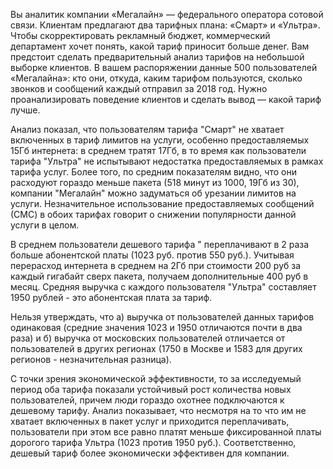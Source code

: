 Вы аналитик компании «Мегалайн» — федерального оператора сотовой связи. Клиентам предлагают два тарифных плана: «Смарт» и «Ультра». Чтобы скорректировать рекламный бюджет, коммерческий департамент хочет понять, какой тариф приносит больше денег.
Вам предстоит сделать предварительный анализ тарифов на небольшой выборке клиентов. В вашем распоряжении данные 500 пользователей «Мегалайна»: кто они, откуда, каким тарифом пользуются, сколько звонков и сообщений каждый отправил за 2018 год. Нужно проанализировать поведение клиентов и сделать вывод — какой тариф лучше.

Анализ показал, что пользователям тарифа "Смарт" не хватает включенных в тариф лимитов на услуги, особенно предоставляемых 15Гб интернета: в среднем тратят 17Гб, в то время как пользователи тарифа "Ультра" не испытывают недостатка предоставляемых в рамках тарифа услуг. Более того, по средним показателям видно, что они расходуют гораздо меньше пакета (518 минут из 1000, 19Гб из 30), компании "Мегалайн" можно задуматься об урезании лимитов на услуги. Незначительное использование предоставляемых сообщений (СМС) в обоих тарифах говорит о снижении популярности данной услуги в целом.

В среднем пользователи дешевого тарифа " переплачивают в 2 раза больше абонентской платы (1023 руб. против 550 руб.). Учитывая перерасход интернета в среднем на 2Гб при стоимости 200 руб за каждый гигабайт сверх пакета, получаем дополнительные 400 руб в месяц. Средняя выручка с каждого пользователя "Ультра" составляет 1950 рублей - это абонентская плата за тариф.

Нельзя утверждать, что а) выручка от пользователей данных тарифов одинаковая (средние значения 1023 и 1950 отличаются почти в два раза) и б) выручка от московских пользователей отличается от пользователей в других регионах (1750 в Москве и 1583 для других регионов - незначительная разница).

С точки зрения экономической эффективности, то за исследуемый период оба тарифа показали устойчивый рост количества новых пользователей, причем люди гораздо охотнее подключаются к дешевому тарифу. Анализ показывает, что несмотря на то что им не хватает включенных в пакет услуг и приходится переплачивать, пользователи при этом все равно платят меньше фиксированной платы дорогого тарифа Ультра (1023 против 1950 руб.). Соответственно, дешевый тариф более экономически эффективен для компании.
